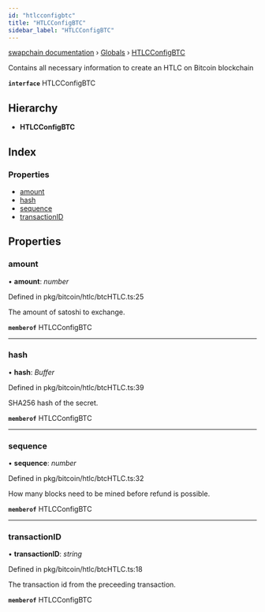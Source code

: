 ```yaml
---
id: "htlcconfigbtc"
title: "HTLCConfigBTC"
sidebar_label: "HTLCConfigBTC"
---
```


[swapchain documentation](../index.md) › [Globals](../globals.md) › [HTLCConfigBTC](htlcconfigbtc.md)

Contains all necessary information to create an HTLC on Bitcoin blockchain

**`interface`** HTLCConfigBTC

## Hierarchy

- **HTLCConfigBTC**

## Index

### Properties

- [amount](htlcconfigbtc.md#amount)
- [hash](htlcconfigbtc.md#hash)
- [sequence](htlcconfigbtc.md#sequence)
- [transactionID](htlcconfigbtc.md#transactionid)

## Properties

### amount

• **amount**: _number_

Defined in pkg/bitcoin/htlc/btcHTLC.ts:25

The amount of satoshi to exchange.

**`memberof`** HTLCConfigBTC

---

### hash

• **hash**: _Buffer_

Defined in pkg/bitcoin/htlc/btcHTLC.ts:39

SHA256 hash of the secret.

**`memberof`** HTLCConfigBTC

---

### sequence

• **sequence**: _number_

Defined in pkg/bitcoin/htlc/btcHTLC.ts:32

How many blocks need to be mined before refund is possible.

**`memberof`** HTLCConfigBTC

---

### transactionID

• **transactionID**: _string_

Defined in pkg/bitcoin/htlc/btcHTLC.ts:18

The transaction id from the preceeding transaction.

**`memberof`** HTLCConfigBTC

